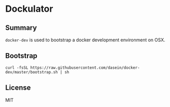 # Dockulator

## Summary

`docker-dev` is used to bootstrap a docker development environment on OSX.

## Bootstrap

    curl -fsSL https://raw.githubusercontent.com/dasein/docker-dev/master/bootstrap.sh | sh

## License

MIT
